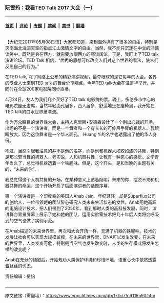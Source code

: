 ### 阮雪筠：我看TED Talk 2017 大会（一）

---

#### [首页](../../../..?n9116590) &nbsp;|&nbsp; [评论](../../../../../epoch-comment?n9116590) &nbsp;|&nbsp; [专题](../../../../../epoch-special?n9116590) &nbsp;|&nbsp; [禁闻](../../../../../epoch-news?n9116590) &nbsp;|&nbsp; [禁书](../../../../../books?n9116590) &nbsp;|&nbsp; [翻墙](https://github.com/gfw-breaker/nogfw/blob/master/README.md?n9116590)


<div class="column" id="artbody" itemprop="articleBody">
 <!-- article content begin -->
 <p>
  【大纪元2017年05月08日讯】大家都知道，来到海外拥有了很多的自由，特别是天南海北海阔天空的指点江山激情文字的自由。当然，我不能只沉迷在中文的鸿儒谈笑中，既然是身在西方，就需要放眼西方的高谈阔论。于是，我盯上了TED talk演讲论坛。TED Talk 相信，“优秀的思想可以改变人们对这个世界的看法，使人们反思自己的行为。”
 </p>
 <p>
  在TED talk, 除了网络上公布的精彩演讲视频，最夺眼球的是它每年的大会。各界的专业人士来到TED talk 的舞台分享观点。今年TED talk大会在温哥华举行，并同时在全球200家电影院同步直播。
 </p>
 <p>
  4月24日，友人为我们几个买好了TED talk 电影院的票。晚上，多伦多市中心的电影院座无虚席，当然年轻面孔居多，西人居多，舒适地坐在座椅里，我开始在TED talk的口水世界里漂流。
 </p>
 <p>
  作为万众瞩目的世界性大会，主持人克里斯•安德森设计了一个别出心裁的开场。出场的不是一个演讲者，而是一个舞者和一个有长长的可伸展手臂的机器人。我眼睛放大，因为这位舞者是一个华人面孔， Huang Yi的名字也透露出了他的华人身份。
 </p>
 <p>
  不过，当然引起我注意的并不是他的名字，而是他和机器人如胶如漆的共舞，特别是那长臂当舞的机器人。老实说，人和机器共舞，让我有一种恶心的感觉。文学青年当久了，总觉得机器透着一个铁腥味。但是，这个开头，是和当晚的主题有关的，“未来的你”。
 </p>
 <p>
  我总觉得这个人机共舞的开场，在某种意义上透着隐喻，未来的你，摆脱不来和机器共舞的命运，这个开场开启了后面演讲者的话题序幕。
 </p>
 <p>
  第一个演讲者是一个印度裔的美国人Anab Jain。年纪轻轻，却是Superflux公司的创始人，一位带领她的团队醉心研究人类未来生活状态的女性。Anab用她高超的电脑设计技术，把人们带到了2050年，看到那时人类的高科技发展，同时，演讲舞台背景屏幕上展示了她和她的团队，运用实验室技术把几十年后人类将会呼吸到的空气也做了实例示范。
 </p>
 <p>
  在Anab描述的未来世界里，再次和大会开场一样，充满了机器的铁腥味。技术的发展让社会可以实现大规模监控，在未来的世界里，DNA可以发生改变，在未来的世界里，人类岌岌可危，特别是当空气也发生改变时，人类的生存模式将发生怎样的改变呢？
 </p>
 <p>
  Anab在充分的铺叙后，开始规劝人类保护环境和珍惜环境，语重心长中依然透露着丝丝的忧虑。
 </p>
 <p>
  责任编辑：岳怡
 </p>
 <!-- article content end -->
</div>


---

原文链接（需翻墙）：https://www.epochtimes.com/gb/17/5/7/n9116590.htm